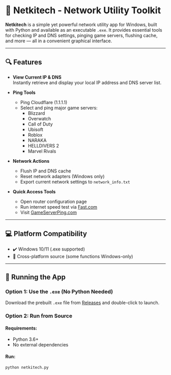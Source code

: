 # 🧰 Netkitech - Network Utility Toolkit

**Netkitech** is a simple yet powerful network utility app for Windows, built with Python and available as an executable `.exe`. It provides essential tools for checking IP and DNS settings, pinging game servers, flushing cache, and more — all in a convenient graphical interface.

---

## 🔍 Features

- **View Current IP & DNS**  
  Instantly retrieve and display your local IP address and DNS server list.

- **Ping Tools**
  - Ping Cloudflare (1.1.1.1)
  - Select and ping major game servers:
    - Blizzard
    - Overwatch
    - Call of Duty
    - Ubisoft
    - Roblox
    - NARAKA
    - HELLDIVERS 2
    - Marvel Rivals

- **Network Actions**
  - Flush IP and DNS cache
  - Reset network adapters (Windows only)
  - Export current network settings to `network_info.txt`

- **Quick Access Tools**
  - Open router configuration page
  - Run internet speed test via [Fast.com](https://fast.com/)
  - Visit [GameServerPing.com](https://gameserverping.com/)

---

## 💻 Platform Compatibility

- ✔️ Windows 10/11 (.exe supported)
- 🐍 Cross-platform source (some functions Windows-only)

---

## 🚀 Running the App

### Option 1: Use the `.exe` (No Python Needed)
Download the prebuilt `.exe` file from [Releases](#) and double-click to launch.

### Option 2: Run from Source

#### Requirements:
- Python 3.6+
- No external dependencies

#### Run:
```bash
python netkitech.py
